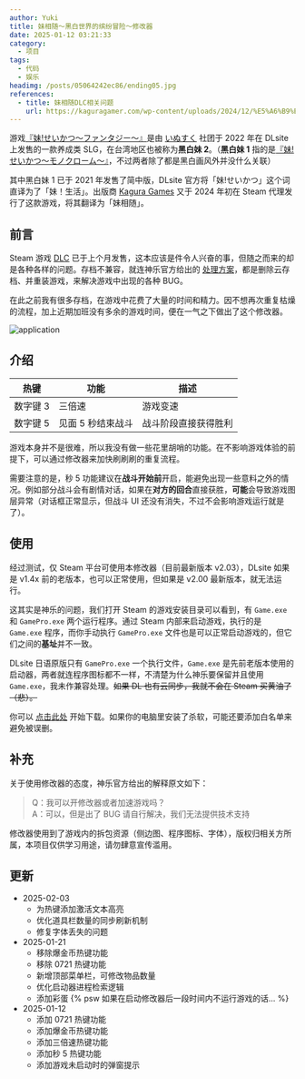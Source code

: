 ```yaml
---
author: Yuki
title: 妹相随～黑白世界的缤纷冒险～修改器
date: 2025-01-12 03:21:33
category:
  - 项目
tags:
  - 代码
  - 娱乐
headimg: /posts/05064242ec86/ending05.jpg
references:
  - title: 妹相随DLC相关问题
    url: https://kaguragamer.com/wp-content/uploads/2024/12/%E5%A6%B9%E7%9B%B8%E9%9A%8FDLC%E7%9B%B8%E5%85%B3%E9%97%AE%E9%A2%98.pdf
---
```


游戏[『妹!せいかつ～ファンタジー～』](https://www.dlsite.com/maniax/work/=/product_id/RJ338582.html)是由 [いぬすく](https://www.dlsite.com/maniax/circle/profile/=/maker_id/RG11531.html) 社团于 2022 年在 DLsite 上发售的一款养成类 SLG，在台湾地区也被称为**黑白妹 2**。（**黑白妹 1** 指的是[『妹!せいかつ～モノクローム～』](https://www.dlsite.com/maniax/work/=/product_id/RJ258445.html)，不过两者除了都是黑白画风外并没什么关联）

其中黑白妹 1 已于 2021 年发售了简中版，DLsite 官方将「妹!せいかつ」这个词直译为了「妹！生活」。出版商 [Kagura Games](https://kaguragamer.com/) 又于 2024 年初在 Steam 代理发行了这款游戏，将其翻译为「妹相随」。

<!-- more -->

## 前言

Steam 游戏 [DLC](https://store.steampowered.com/app/3062990/DLC/) 已于上个月发售，这本应该是件令人兴奋的事，但随之而来的却是各种各样的问题。存档不兼容，就连神乐官方给出的 [处理方案](https://kaguragamer.com/wp-content/uploads/2024/12/%E5%A6%B9%E7%9B%B8%E9%9A%8FDLC%E7%9B%B8%E5%85%B3%E9%97%AE%E9%A2%98.pdf)，都是删除云存档、并重装游戏，来解决游戏中出现的各种 BUG。

在此之前我有很多存档，在游戏中花费了大量的时间和精力。因不想再次重复枯燥的流程，加上近期加班没有多余的游戏时间，便在一气之下做出了这个修改器。

![application](application.png)

## 介绍

| 热键     | 功能              | 描述                 |
| -------- | ----------------- | -------------------- |
| 数字键 3 | 三倍速            | 游戏变速             |
| 数字键 5 | 见面 5 秒结束战斗 | 战斗阶段直接获得胜利 |

游戏本身并不是很难，所以我没有做一些花里胡哨的功能。在不影响游戏体验的前提下，可以通过修改器来加快刷刷刷的重复流程。

需要注意的是，秒 5 功能建议在**战斗开始前**开启，能避免出现一些意料之外的情况。例如部分战斗会有剧情对话，如果在**对方的回合**直接获胜，**可能**会导致游戏图层异常（对话框正常显示，但战斗 UI 还没有消失，不过不会影响游戏运行就是了）。

## 使用

经过测试，仅 Steam 平台可使用本修改器（目前最新版本 v2.03），DLsite 如果是 v1.4x 前的老版本，也可以正常使用，但如果是 v2.00 最新版本，就无法运行。

这其实是神乐的问题，我们打开 Steam 的游戏安装目录可以看到，有 `Game.exe` 和 `GamePro.exe` 两个运行程序。通过 Steam 内部来启动游戏，执行的是 `Game.exe` 程序，而你手动执行 `GamePro.exe` 文件也是可以正常启动游戏的，但它们之间的**基址**并不一致。

DLsite 日语原版只有 `GamePro.exe` 一个执行文件，`Game.exe` 是先前老版本使用的启动器，两者就连程序图标都不一样，不清楚为什么神乐要保留并且使用 `Game.exe`，我未作兼容处理。~~如果 DL 也有云同步，我就不会在 Steam 买黄油了（悲）。~~

你可以 [点击此处](/posts/05064242ec86/Cheat.exe) 开始下载。如果你的电脑里安装了杀软，可能还要添加白名单来避免被误删。

## 补充

关于使用修改器的态度，神乐官方给出的解释原文如下：

> Q：我可以开修改器或者加速游戏吗？  
> A：可以，但是出了 BUG 请自行解决，我们无法提供技术支持

修改器使用到了游戏内的拆包资源（侧边图、程序图标、字体），版权归相关方所属，本项目仅供学习用途，请勿肆意宣传滥用。

## 更新

- 2025-02-03
  + 为热键添加激活文本高亮
  + 优化道具栏数量的同步刷新机制
  + 修复字体丢失的问题
- 2025-01-21
  + 移除爆金币热键功能
  + 移除 0721 热键功能
  + 新增顶部菜单栏，可修改物品数量
  + 优化启动器进程检索逻辑
  + 添加彩蛋 {% psw 如果在启动修改器后一段时间内不运行游戏的话... %}
- 2025-01-12
  + 添加 0721 热键功能
  + 添加爆金币热键功能
  + 添加三倍速热键功能
  + 添加秒 5 热键功能
  + 添加游戏未启动时的弹窗提示

